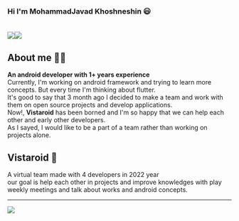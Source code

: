 ### Hi I'm MohammadJavad Khoshneshin 😃  <br><br>
<a href="http://linkedin.com/in/mrkhoshneshin"><img src="https://img.shields.io/badge/LinkedIn-0077B5?style=for-the-badge&logo=linkedin&logoColor=white"/></a><a href="http://instagram.com/mrkhoshneshin"><img src="https://img.shields.io/badge/Instagram-E4405F?style=for-the-badge&logo=instagram&logoColor=white"/></a>
<h2>About me 👨‍💻</h2>
<b>An android developer with <b>1+</b> years experience<br></b>
Currently, I'm working on android framework and trying to learn more concepts. But every time I'm thinking about flutter.<br>
It's good to say that 3 month ago I decided to make a team and work with them on open source projects and develop applications.<br>
Now!, <b>Vistaroid</b> has been borned and I'm so happy that we can help each other and early other developers.<br>
As I sayed, I would like to be a part of a team rather than working on projects alone.<br>
<h2>Vistaroid 📱</h2>
A virtual team made with 4 developers in 2022 year<br>
our goal is help each other in projects and improve knowledges with play weekly meetings and talk about works and android concepts.
<hr>
<a href="https://github.com/ghost1372">
<img align="center" src="https://github-readme-stats.vercel.app/api?username=mrkhoshneshin&show_icons=true&count_private=true&include_all_commits=true" /></a>
